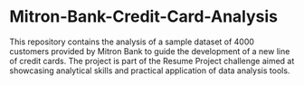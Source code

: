 # Mitron-Bank-Credit-Card-Analysis
This repository contains the analysis of a sample dataset of 4000 customers provided by Mitron Bank to guide the development of a new line of credit cards. The project is part of the Resume Project challenge aimed at showcasing analytical skills and practical application of data analysis tools.
